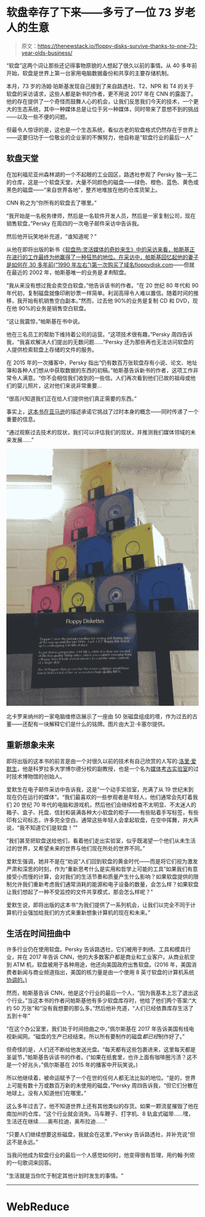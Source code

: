 # 软盘幸存了下来——多亏了一位 73 岁老人的生意

> 原文：<https://thenewstack.io/floppy-disks-survive-thanks-to-one-73-year-olds-business/>

“软盘”这两个词让那些还记得事物原貌的人想起了很久以前的事情。从 40 多年前开始，软盘是世界上第一台家用电脑数据备份和共享的主要存储机制。

本月，73 岁的汤姆·珀斯基发现自己接到了来自路透社、T2、NPR 和 T4 的关于软盘的采访请求，这些人都是新书的作者，更不用说 2017 年在 CNN 的露面了。他的存在提供了一个奇怪而鼓舞人心的机会，让我们反思我们今天的技术，一个更大的生态系统，其中一种媒体总是让位于另一种媒体，同时带来了意想不到的挑战——以及一些不便的问题。

但最令人惊讶的是，这也是一个生态系统，看似古老的软盘格式仍然存在于世界上——这要归功于一位敬业的企业家的不懈努力，他自称是“软盘行业的最后一人”

## 软盘天堂

在加利福尼亚州森林湖的一个不起眼的工业园区，路透社参观了 Persky 独一无二的仓库，这是一个软盘天堂，大量不同颜色的磁盘——绿色、橙色、蓝色、黄色或黑色的磁盘——“来自世界各地”，整齐地堆放在他的仓库货架上。

CNN 称之为“你所有的软盘去了哪里。”

“我开始是一名税务律师，然后是一名软件开发人员，然后是一家复制公司，现在销售软盘，”Persky 在周四的一次电子邮件采访中告诉我。

然后他开玩笑地补充道，“谁知道呢？”

从他在即将出版的新书《[软盘热:灵活媒体的奇妙来生》中的采访来看，帕斯基正在进行的工作最终为他赢得了一种狂热的地位。在采访中，帕斯基回忆起他的妻子是如何在 30 多年前(“1990 年左右”)第一次购买了域名](https://www.onomatopee.net/product/floppy-disk-fever/)[floppydisk.com](https://www.floppydisk.com)——但就在最近的 2002 年，帕斯基唯一的业务是*复制*软盘。

“我从来没有想过我会卖空白软盘，”他告诉该书的作者。“在 20 世纪 80 年代和 90 年代初，复制磁盘就像印刷钞票一样简单。利润高得令人难以置信。随着时间的推移，我开始有机销售空白副本。”然而，过去他 90%的业务是复制 CD 和 DVD，现在他 90%的业务是销售空白软盘。

“这让我震惊，”帕斯基在书中说。

他在三名员工的帮助下维持着公司的运营。“这项技术很有趣，”Persky 周四告诉我，“我喜欢解决人们提出的无数问题……”Persky 还为那些再也无法访问软盘的人提供检索软盘上存储的文件的服务。

在 2015 年的一次播客中，Persky 指出“仍有数百万张软盘存有小说、论文、地址簿和各种人们想从中获取数据的东西的初稿。”帕斯基告诉新书的作者，这项工作非常令人满意。“你不会相信我们收到的一些信。人们再次看到他们已故的祖母或他们的婴儿照片，这对他们来说非常重要…

“很高兴知道我们正在给人们提供他们真正需要的东西。”

事实上，[这本书在亚马逊](https://www.amazon.com/Floppy-Disk-Fever-Afterlives-Flexible/dp/9493148866)的描述承诺它挑战了过时本身的概念——同时传递了一个重要的信息。

“通过观察过去技术的现状，我们可以评估我们的现状，并推测我们媒体领域的未来发展……”

![A computer repair shop in North Carolina exhibits a tower of 50 disks as a curio from the past -- complete with a plaque explaining what they are.](img/6926417ae7b507ab811d42fad1e18116.png)

北卡罗来纳州的一家电脑维修店展示了一座由 50 张磁盘组成的塔，作为过去的古董——还配有一块解释它们是什么的铭牌。图片由大卫·卡塞尔提供。

## 重新想象未来

即将出版的这本书的前言是由一个对很久以前的技术有自己欣赏的人写的:[洛里·爱默生](https://www.colorado.edu/cmci/people/iawp/lori-emerson)，他是科罗拉多大学博尔德分校的副教授，也是一个名为[媒体考古实验室](https://www.mediaarchaeologylab.com/)的过时技术博物馆的创始人。

爱默生在电子邮件采访中告诉我，这是“一个动手实验室，充满了从 19 世纪末到现在仍在运行的媒体”。“我们最喜欢的一些参观者是年轻人，他们通常会先盯着我们 20 世纪 70 年代的电脑和游戏机，然后他们会继续检查不太明显、不太迷人的箱子、盒子、托盘、信封和装满各种大小软盘的柜子——有些贴着手写标签，有些印有公司标志，许多完全空白。通常这些年轻人会拿起软盘，在空中挥舞，并大声说，“我不知道它们是软盘！”"

“我们甚至把软盘送给他们，看着他们走出实验室，似乎既渴望一个他们从未生活过的世界，又希望未来的世界与他们现在所处的世界不同。”

爱默生强调，她并不是在“劝说”人们回到软盘的黄金时代——而是将它们视为激发严肃和深思的时刻，作为“重新思考什么是实用和哲学上可能的工具”如果我们有意接受小而慢的计算，会对我们的生活节奏和质量产生什么影响？如果软盘提供的限制允许我们重新考虑我们通常消耗的能源和电子设备的数量，会怎么样？如果软盘让我们想起了一种不受监控的文件共享模式，那会怎么样呢？"

爱默生说，即将出版的这本书“为我们提供了一系列机会，让我们以完全不同于计算机行业强加给我们的方式来重新想象计算机的现在和未来。”

## 生活在时间扭曲中

许多行业仍在使用软盘。Persky 告诉路透社，它们被用于刺绣、工具和模具行业，并在 2017 年告诉 CNN，他的大多数客户都是商业和工业客户。从商业航空到 ATM 机，软盘被用于各种用途，他还向美国政府出售软盘。(2016 年，美国消费者新闻与商业频道指出，美国的核力量是由一个使用 8 英寸软盘的计算机系统[协调的。)](https://www.cnbc.com/2016/05/25/us-military-uses-8-inch-floppy-disks-to-coordinate-nuclear-force-operations.html)

然而，帕斯基告诉 CNN，他是这个行业的最后一个人，“因为我基本上忘了退出这个行业。”当这本书的作者问帕斯基他有多少软盘库存时，他给了他们两个答案:“大约 50 万张”和“没有我想要的那么多。”然后他补充道，“人们已经依靠库存生活了五到十年”

“在这个办公室里，我们处于时间扭曲之中，”佩尔斯基在 2017 年告诉美国有线电视新闻网。“磁盘的生产已经结束。所以所有要制作的磁盘*都已经*制作好了。”

但奇怪的是，人们还不断给他发送光盘。“每天都有这些包裹进来，这里每天都是圣诞节，”帕斯基告诉该书的作者。(“如果在纸套里，也许上面有咖啡圈污渍？这不是一个好兆头，”佩尔斯基在 2015 年的播客中开玩笑说。)

所以他继续着，被命运赋予了一个在世的任何人都无法比拟的地位。“是的，世界上可能有数十万或数百万新的未使用的磁盘，”Persky 周四告诉我，“但它们分散在地球上。没有人知道他们在哪里。”

这么多年过去了，他不知道世界上还有其他类似的存货。如果一颗流星摧毁了他在南加州的仓库，“这个行业就会消失。马车鞭子、打字机、8 轨盒式磁带……嘿，生活还在继续……奥布拉迪，奥布拉迪……”

“只要人们继续想要这些磁盘，我就会在这里，”Persky 告诉路透社，并补充说“但这不是永远。”

当我问他成为软盘行业的最后一个人感觉如何时，他变得很有哲理，用约翰·列侬的一句歌词来回答。

"生活就是当你忙于制定其他计划时发生的事情。"

* * *

# WebReduce

<svg xmlns:xlink="http://www.w3.org/1999/xlink" viewBox="0 0 68 31" version="1.1"><title>Group</title> <desc>Created with Sketch.</desc></svg>
